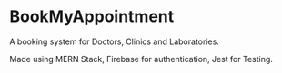 # BookMyAppointment
A booking system for Doctors, Clinics and Laboratories.

Made using MERN Stack, Firebase for authentication, Jest for Testing.
